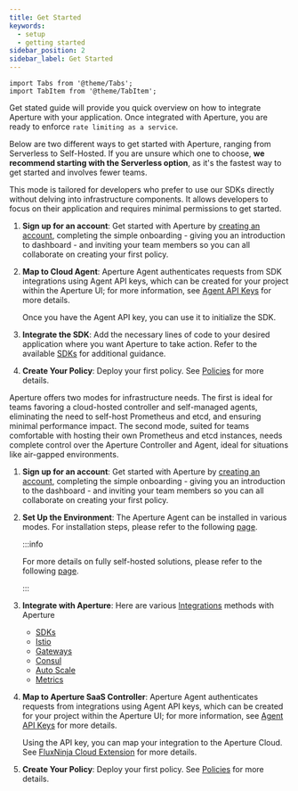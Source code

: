 ```yaml
---
title: Get Started
keywords:
  - setup
  - getting started
sidebar_position: 2
sidebar_label: Get Started
---
```


```mdx-code-block
import Tabs from '@theme/Tabs';
import TabItem from '@theme/TabItem';
```

Get stated guide will provide you quick overview on how to integrate Aperture
with your application. Once integrated with Aperture, you are ready to enforce
`rate limiting as a service`.

Below are two different ways to get started with Aperture, ranging from
Serverless to Self-Hosted. If you are unsure which one to choose, **we recommend
starting with the Serverless option**, as it's the fastest way to get started
and involves fewer teams.

<Tabs>

<TabItem value="Aperture for Serverless">

This mode is tailored for developers who prefer to use our SDKs directly without
delving into infrastructure components. It allows developers to focus on their
application and requires minimal permissions to get started.

1. **Sign up for an account**: Get started with Aperture by
   [creating an account](/get-started/sign-up.md), completing the simple
   onboarding - giving you an introduction to dashboard - and inviting your team
   members so you can all collaborate on creating your first policy.
2. **Map to Cloud Agent**: Aperture Agent authenticates requests from SDK
   integrations using Agent API keys, which can be created for your project
   within the Aperture UI; for more information, see
   [Agent API Keys](/get-started/agent-api-keys/agent-api-keys.md) for more
   details.

   Once you have the Agent API key, you can use it to initialize the SDK.

3. **Integrate the SDK**: Add the necessary lines of code to your desired
   application where you want Aperture to take action. Refer to the available
   [SDKs](../sdk/sdk.md) for additional guidance.

4. **Create Your Policy**: Deploy your first policy. See
   [Policies](/get-started/policies/policies.md) for more details.

</TabItem>

<TabItem value="Aperture for Infrastructure">

Aperture offers two modes for infrastructure needs. The first is ideal for teams
favoring a cloud-hosted controller and self-managed agents, eliminating the need
to self-host Prometheus and etcd, and ensuring minimal performance impact. The
second mode, suited for teams comfortable with hosting their own Prometheus and
etcd instances, needs complete control over the Aperture Controller and Agent,
ideal for situations like air-gapped environments.

1. **Sign up for an account**: Get started with Aperture by
   [creating an account](/get-started/sign-up.md), completing the simple
   onboarding - giving you an introduction to the dashboard - and inviting your
   team members so you can all collaborate on creating your first policy.

2. **Set Up the Environment**: The Aperture Agent can be installed in various
   modes. For installation steps, please refer to the following
   [page](/self-hosting/agent/agent.md).

   :::info

   For more details on fully self-hosted solutions, please refer to the
   following [page](/self-hosting/self-hosting.md).

   :::

3. **Integrate with Aperture**: Here are various
   [Integrations](/self-hosting/integrations/integrations.md) methods with
   Aperture

   - [SDKs](../sdk/sdk.md)
   - [Istio](/self-hosting/integrations/istio/istio.md)
   - [Gateways](/self-hosting/integrations/gateway/gateway.md)
   - [Consul](/self-hosting/integrations/consul/consul.md)
   - [Auto Scale](/self-hosting/integrations/auto-scale/auto-scale.md)
   - [Metrics](/self-hosting/integrations/metrics/metrics.md)

4. **Map to Aperture SaaS Controller**: Aperture Agent authenticates requests
   from integrations using Agent API keys, which can be created for your project
   within the Aperture UI; for more information, see
   [Agent API Keys](/get-started/agent-api-keys/agent-api-keys.md) for more
   details.

   Using the API key, you can map your integration to the Aperture Cloud. See
   [FluxNinja Cloud Extension](/reference/fluxninja.md) for more details.

5. **Create Your Policy**: Deploy your first policy. See
   [Policies](/get-started/policies/policies.md) for more details.

</TabItem>

</Tabs>
